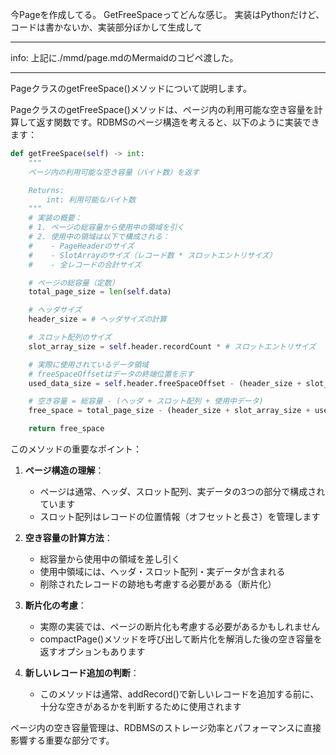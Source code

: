 今Pageを作成してる。
GetFreeSpaceってどんな感じ。
実装はPythonだけど、コードは書かないか、実装部分ぼかして生成して

---

info: 上記に./mmd/page.mdのMermaidのコピペ渡した。

---

PageクラスのgetFreeSpace()メソッドについて説明します。

PageクラスのgetFreeSpace()メソッドは、ページ内の利用可能な空き容量を計算して返す関数です。RDBMSのページ構造を考えると、以下のように実装できます：

```python
def getFreeSpace(self) -> int:
    """
    ページ内の利用可能な空き容量（バイト数）を返す

    Returns:
        int: 利用可能なバイト数
    """
    # 実装の概要：
    # 1. ページの総容量から使用中の領域を引く
    # 2. 使用中の領域は以下で構成される：
    #    - PageHeaderのサイズ
    #    - SlotArrayのサイズ（レコード数 * スロットエントリサイズ）
    #    - 全レコードの合計サイズ

    # ページの総容量（定数）
    total_page_size = len(self.data)

    # ヘッダサイズ
    header_size = # ヘッダサイズの計算

    # スロット配列のサイズ
    slot_array_size = self.header.recordCount * # スロットエントリサイズ

    # 実際に使用されているデータ領域
    # freeSpaceOffsetはデータの終端位置を示す
    used_data_size = self.header.freeSpaceOffset - (header_size + slot_array_size)

    # 空き容量 = 総容量 - (ヘッダ + スロット配列 + 使用中データ)
    free_space = total_page_size - (header_size + slot_array_size + used_data_size)

    return free_space
```

このメソッドの重要なポイント：

1. **ページ構造の理解**：
   - ページは通常、ヘッダ、スロット配列、実データの3つの部分で構成されています
   - スロット配列はレコードの位置情報（オフセットと長さ）を管理します

2. **空き容量の計算方法**：
   - 総容量から使用中の領域を差し引く
   - 使用中領域には、ヘッダ・スロット配列・実データが含まれる
   - 削除されたレコードの跡地も考慮する必要がある（断片化）

3. **断片化の考慮**：
   - 実際の実装では、ページの断片化も考慮する必要があるかもしれません
   - compactPage()メソッドを呼び出して断片化を解消した後の空き容量を返すオプションもあります

4. **新しいレコード追加の判断**：
   - このメソッドは通常、addRecord()で新しいレコードを追加する前に、十分な空きがあるかを判断するために使用されます

ページ内の空き容量管理は、RDBMSのストレージ効率とパフォーマンスに直接影響する重要な部分です。
